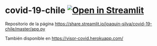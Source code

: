 # covid-19-chile [![Open in Streamlit](https://static.streamlit.io/badges/streamlit_badge_black_white.svg)](https://share.streamlit.io/joaquin-silva/covid-19-chile/master/app.py)
Repositorio de la página https://share.streamlit.io/joaquin-silva/covid-19-chile/master/app.py

También disponible en https://visor-covid.herokuapp.com/
